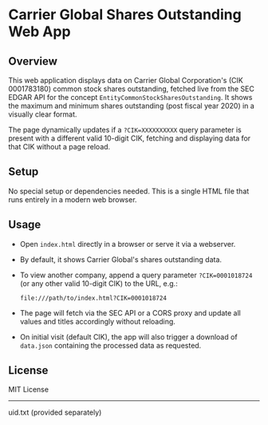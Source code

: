 # Carrier Global Shares Outstanding Web App

## Overview

This web application displays data on Carrier Global Corporation's (CIK 0001783180) common stock shares outstanding, fetched live from the SEC EDGAR API for the concept `EntityCommonStockSharesOutstanding`. It shows the maximum and minimum shares outstanding (post fiscal year 2020) in a visually clear format.

The page dynamically updates if a `?CIK=XXXXXXXXXX` query parameter is present with a different valid 10-digit CIK, fetching and displaying data for that CIK without a page reload.

## Setup

No special setup or dependencies needed. This is a single HTML file that runs entirely in a modern web browser.

## Usage

- Open `index.html` directly in a browser or serve it via a webserver.
- By default, it shows Carrier Global's shares outstanding data.
- To view another company, append a query parameter `?CIK=0001018724` (or any other valid 10-digit CIK) to the URL, e.g.:

  ```
  file:///path/to/index.html?CIK=0001018724
  ```

- The page will fetch via the SEC API or a CORS proxy and update all values and titles accordingly without reloading.

- On initial visit (default CIK), the app will also trigger a download of `data.json` containing the processed data as requested.

## License

MIT License

---

uid.txt (provided separately)